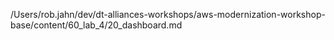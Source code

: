 /Users/rob.jahn/dev/dt-alliances-workshops/aws-modernization-workshop-base/content/60_lab_4/20_dashboard.md